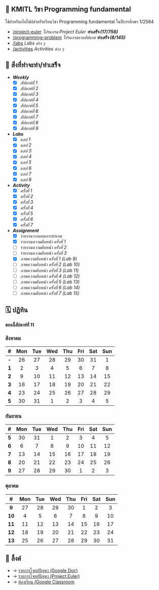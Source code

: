 ## 📑 KMITL วิชา Programming fundamental

ใช้สำหรับเก็บไฟล์สำหรับเรียนวิชา Programming fundamental ในปีการศึกษา 1/2564

- [/project-euler](https://github.com/KornYellow/kmitl-pro-fund/tree/main/project-euler) _โปรแกรม Project Euler **ทำเสร็จ (17/756)**_
- [/programming-problem](https://github.com/KornYellow/kmitl-pro-fund/tree/main/programming-problem) _โปรแกรมรายสัปดาห์ **ทำเสร็จ (8/145)**_
- [/labs](https://github.com/KornYellow/kmitl-pro-fund/tree/main/labs) _Labs ต่าง ๆ_
- [/activities](https://github.com/KornYellow/kmitl-pro-fund/tree/main/activities) _Activities ต่าง ๆ_

## 📝 สิ่งที่ทำจะทำ/ทำเสร็จ

- **_Weekly_**
    - [x] _สัปดาห์ที่ 1_
    - [x] _สัปดาห์ที่ 2_
    - [x] _สัปดาห์ที่ 3_
    - [x] _สัปดาห์ที่ 4_
    - [x] _สัปดาห์ที่ 5_
    - [x] _สัปดาห์ที่ 6_
    - [x] _สัปดาห์ที่ 7_
    - [x] _สัปดาห์ที่ 8_
    - [x] _สัปดาห์ที่ 9_
- **_Labs_**
    - [x] _แลป 1_
    - [x] _แลป 2_
    - [x] _แลป 3_
    - [x] _แลป 4_
    - [x] _แลป 5_
    - [x] _แลป 6_
    - [x] _แลป 7_
    - [x] _แลป 8_
- **_Activity_**
    - [x] _ครั้งที่ 1_
    - [x] _ครั้งที่ 2_
    - [x] _ครั้งที่ 3_
    - [x] _ครั้งที่ 4_
    - [x] _ครั้งที่ 5_
    - [x] _ครั้งที่ 6_
    - [x] _ครั้งที่ 7_
- **_Assignment_**
    - [x] _รายงานวางแผนการทำเกม_
    - [x] _รายงานความคืบหน้า ครั้งที่ 1_
    - [ ] _รายงานความคืบหน้า ครั้งที่ 2_
    - [ ] _รายงานความคืบหน้า ครั้งที่ 3_
    - [x] _ภาพความคืบหน้า ครั้งที่ 1 (Lab 9)_
    - [ ] _ภาพความคืบหน้า ครั้งที่ 2 (Lab 10)_
    - [ ] _ภาพความคืบหน้า ครั้งที่ 3 (Lab 11)_
    - [ ] _ภาพความคืบหน้า ครั้งที่ 4 (Lab 12)_
    - [ ] _ภาพความคืบหน้า ครั้งที่ 5 (Lab 13)_
    - [ ] _ภาพความคืบหน้า ครั้งที่ 6 (Lab 14)_
    - [ ] _ภาพความคืบหน้า ครั้งที่ 7 (Lab 15)_

## 🗓️ ปฏิทิน

**ตอนนี้สัปดาห์ที่ 11**

### สิงหาคม
|   #   | Mon | Tue | Wed | Thu | Fri | Sat | Sun |
| :---: | :-: | :-: | :-: | :-: | :-: | :-: | :-: |
| **-** |  26 |  27 |  28 |  29 |  30 |  31 |   1 |
| **1** |   2 |   3 |   4 |   5 |   6 |   7 |   8 |
| **2** |   9 |  10 |  11 |  12 |  13 |  14 |  15 |
| **3** |  16 |  17 |  18 |  19 |  20 |  21 |  22 | 
| **4** |  23 |  24 |  25 |  26 |  27 |  28 |  29 |
| **5** |  30 |  31 |   1 |   2 |   3 |   4 |   5 |

### กันยายน
|   #   | Mon | Tue | Wed | Thu | Fri | Sat | Sun |
| :---: | :-: | :-: | :-: | :-: | :-: | :-: | :-: |
| **5** |  30 |  31 |   1 |   2 |   3 |   4 |   5 |
| **6** |   6 |   7 |   8 |   9 |  10 |  11 |  12 |
| **7** |  13 |  14 |  15 |  16 |  17 |  18 |  19 |
| **8** |  20 |  21 |  22 |  23 |  24 |  25 |  26 |
| **9** |  27 |  28 |  29 |  30 |   1 |   2 |   3 |

### ตุลาคม
|   #   | Mon | Tue | Wed | Thu | Fri | Sat | Sun |
| :---: | :-: | :-: | :-: | :-: | :-: | :-: | :-: |
| **9** |  27 |  28 |  29 |  30 |   1 |   2 |   3 |
| **10**|   4 |   5 |   6 |   7 |   8 |   9 |  10 |
| **11**|  11 |  12 |  13 |  14 |  15 |  16 |  17 |
| **12**|  18 |  19 |  20 |  21 |  22 |  23 |  24 |
| **13**|  25 |  26 |  27 |  28 |  29 |  30 |  31 |

## 🔗 ลิ้งค์

- → [รายการโจทย์ปัญหา (Google Doc)](https://docs.google.com/document/d/1ZvJCqXif7hGMGWO1VD9V2Lkamiu-ZDyI9epi1ooGwUE/edit)
- → [รายการโจทย์ปัญหา (Project Euler)](https://projecteuler.net/archives)
- → [ห้องเรียน (Google Classroom](https://classroom.google.com/u/1/c/Mzc0MjM5MzM4MjYz)